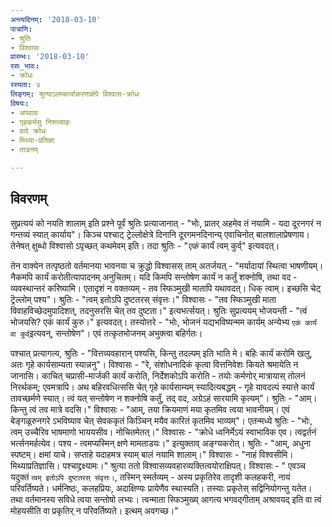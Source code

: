 ```yaml
---
अन्त्यदिनम्: '2018-03-10'
पात्राणि:
- श्रुतिः
- विश्वासः
प्रारम्भः: '2018-03-10'
रसः_भावः:
- क्रोधः
रस्यता: ४
लिङ्गम्: श्रुत्याऽलम्कार्याकरणाक्षेपे विश्वास-क्रोधः
विषयः:
- अपवादः
- गृहकर्मसु निरुत्साहः
- वादे क्रोधः
- मिथ्या-प्रतिज्ञा
- ताडनम्

---
```


## विवरणम्
सुप्रत्ययं को नयति शालाम् इति प्रश्ने पूर्वं श्रुतिः प्रत्याजानात् - "भोः, प्रातर् अहमेव तं नयामि - यदा दूरनगरं न गन्तव्यं स्यात् कार्याय"। किञ्च पश्चाट् ट्रेल्लोक्षेत्रे दिनानि दूरगमनदिनान्य् एवाचिनोत् बालशालाप्रेषणाय। तेनेषत् क्षुब्धो विश्वासो ऽपृच्छत् कथमेवम् इति। तदा श्रुतिः - "_एकं_ कार्यं त्वम् कुर्व्" इत्यवदत्।

तेन वाक्येन तत्पृष्ठतो वर्तमानया भावनया च क्रुद्धो विश्वासस् ताम् अतर्जयत् - "मर्यादायां स्थित्वा भाषणीयम्। नैकमपि कार्यं करोतीत्यापादनम् अनुचितम्। यदि किमपि सन्तोषेण कार्यं न कर्तुं शक्नोषि, तथा वद - व्यवस्थान्तरं करिष्यामि। एतादृशं न वक्तव्यम् - तव स्फिञ्मुखी मातापि यथावदत्। धिक् त्वाम्। इच्छसि चेट् ट्रॆल्लोम् पश्य"। श्रुतिः - "त्वम् इतोऽपि दुष्टतरस् संवृत्तः।" विश्वासः - "तव स्फिञ्मुखी माता विवाहविच्छेदमुपादिशत्, तदनुसरसि चेत् तव दुष्टता।" इत्यभर्त्सयत्। श्रुतिः सुप्रत्ययम् भोजयन्ती - "त्वं भोजयसि? एकं कार्यं कुरु।" इत्यवदत्। तस्योत्तरे - "भोः, भोजनं यद्यभविष्यन्मम कार्यम् अन्येभ्य `एकं कार्यं वा कुर्व्`इत्यवन्, सन्तोषेण"। एवं तत्कृतभोजनम् अभुक्त्वा बहिर्गतः।

पश्चात् प्रत्यागत्य, श्रुतिः - "वित्तव्यवहारान् पश्यसि, किन्तु तदल्पम् इति भाति मे। बहिः कार्यं करोमि खलु, अतः गृहे कार्यसाम्यता स्यान्ननु"। विश्वासः - "रे, संशोधनादिकं कृत्वा वित्तनिवेशः कियते श्रमायेति न जानासि। काचित् चप्रासी-मार्जकी कार्यं करोति, निर्देशकोऽपि करोति - तयोः कर्मणोर् मात्रायास् तोलनं निरर्थकम्; एवमत्रापि। अथ बहिरवधित्ससि चेत् गृहे कार्यसाम्यम् स्यादित्यबद्धम् - गृहे यावदल्पं स्यात्ते कार्यं तावच्छर्मणे स्यात्। त्वं यत् सन्तोषेण न शक्नोषि कर्तुं, तद् वद, अग्रेऽहं सारयामि कृत्यम्"। 
श्रुतिः - "आम्। किन्तु त्वं तव मात्रे वदसि।" विश्वासः - "आम्, तया क्रियमाणं मया कृतमिव त्वया भावनीयम्। एवं बेङ्गळूरुनगरे ऽभविष्याव चेत् सेवककृतं किञ्चिन् मयैव कारितं कृतमिव भाव्यम्"। 
एतन्मध्ये श्रुतिः - "भोः, त्वम् उच्चैरिव भाषमाणो भाययसीव। नोचितमेतत्।" विश्वासः - "क्रोधे ध्वनिर्मेऽयं स्वाभाविक एव। त्वद्वर्तनं भर्त्सनमर्हत्येव। पश्य - त्वमप्यस्मिन् क्षणे मामताडयः।" इत्युक्ताव् अङ्ग्यकरोत्।
श्रुतिः - "आम्, अधुना स्पष्टम्। क्षमां याचे। सप्ताहे यदाहमत्र स्याम् बालं नयामि शालाम्।" विश्वासः - "नाहं विश्वसीमि। मिथ्याप्रतिज्ञासि। पश्चाद्द्रक्ष्यामः।" 
श्रुत्या ततो विश्वासव्यवहारव्यक्तित्वयोराक्षिपत्।
विश्वासः - " एवञ्च यदुक्तं `त्वम् इतोऽपि दुष्टतरस् संवृत्तः।`, तस्मिन् स्मर्तव्यम् - अस्य प्रकृतिरेव तादृशी कलहकरी, नायं परिवर्तिष्यते। धर्मनिष्ठः, कलहप्रियः, अदाक्षिण्यः प्रायेणैव स्थास्यति। तस्याः प्रकृतेस् सद्विनियोगन्तु यतेत। तथा वर्तमानस्य सविधे त्वया सन्तोषो लभ्यः। त्वन्माता स्फिञ्मुख्य् आगत्य भगवद्गीताम् अश्रावयद् इति वा त्वं मोहयसीति वा प्रकृतिर् न परिवर्तिष्यते। इत्थम् अवगच्छ।" 

